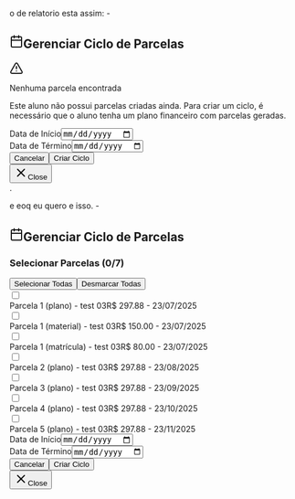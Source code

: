 o de relatorio esta assim:
-<div role="dialog" id="radix-:r4v2:" aria-describedby="radix-:r4v4:" aria-labelledby="radix-:r4v3:" data-state="open" class="fixed left-[50%] top-[50%] z-50 grid w-full max-w-lg translate-x-[-50%] translate-y-[-50%] gap-4 border bg-background p-6 shadow-lg duration-200 data-[state=open]:animate-in data-[state=closed]:animate-out data-[state=closed]:fade-out-0 data-[state=open]:fade-in-0 data-[state=closed]:zoom-out-95 data-[state=open]:zoom-in-95 data-[state=closed]:slide-out-to-left-1/2 data-[state=closed]:slide-out-to-top-[48%] data-[state=open]:slide-in-from-left-1/2 data-[state=open]:slide-in-from-top-[48%] sm:rounded-lg sm:max-w-[500px]" tabindex="-1" style="pointer-events: auto;"><div class="flex flex-col space-y-1.5 text-center sm:text-left"><h2 id="radix-:r4v3:" class="text-lg font-semibold leading-none tracking-tight flex items-center gap-2"><svg xmlns="http://www.w3.org/2000/svg" width="24" height="24" viewBox="0 0 24 24" fill="none" stroke="currentColor" stroke-width="2" stroke-linecap="round" stroke-linejoin="round" class="lucide lucide-calendar h-5 w-5"><path d="M8 2v4"></path><path d="M16 2v4"></path><rect width="18" height="18" x="3" y="4" rx="2"></rect><path d="M3 10h18"></path></svg>Gerenciar Ciclo de Parcelas</h2></div><div class="space-y-4"><div class="space-y-4"><div class="space-y-4"><div role="alert" class="relative w-full rounded-lg border p-4 [&amp;&gt;svg~*]:pl-7 [&amp;&gt;svg+div]:translate-y-[-3px] [&amp;&gt;svg]:absolute [&amp;&gt;svg]:left-4 [&amp;&gt;svg]:top-4 [&amp;&gt;svg]:text-foreground text-foreground border-amber-200 bg-amber-50"><svg xmlns="http://www.w3.org/2000/svg" width="24" height="24" viewBox="0 0 24 24" fill="none" stroke="currentColor" stroke-width="2" stroke-linecap="round" stroke-linejoin="round" class="lucide lucide-triangle-alert h-4 w-4 text-amber-600"><path d="m21.73 18-8-14a2 2 0 0 0-3.48 0l-8 14A2 2 0 0 0 4 21h16a2 2 0 0 0 1.73-3"></path><path d="M12 9v4"></path><path d="M12 17h.01"></path></svg><div class="text-sm [&amp;_p]:leading-relaxed text-amber-800"><p class="font-medium">Nenhuma parcela encontrada</p><p class="text-sm mt-1">Este aluno não possui parcelas criadas ainda. Para criar um ciclo, é necessário que o aluno tenha um plano financeiro com parcelas geradas.</p></div></div></div><div class="space-y-4"><div class="grid grid-cols-2 gap-4"><div class="space-y-2"><label class="text-sm font-medium leading-none peer-disabled:cursor-not-allowed peer-disabled:opacity-70" for="inicio_ciclo">Data de Início</label><input type="date" class="flex h-10 w-full rounded-md border border-input bg-background px-3 py-2 text-base ring-offset-background file:border-0 file:bg-transparent file:text-sm file:font-medium file:text-foreground placeholder:text-muted-foreground focus-visible:outline-none focus-visible:ring-2 focus-visible:ring-ring focus-visible:ring-offset-2 disabled:cursor-not-allowed disabled:opacity-50 md:text-sm" id="inicio_ciclo" value=""></div><div class="space-y-2"><label class="text-sm font-medium leading-none peer-disabled:cursor-not-allowed peer-disabled:opacity-70" for="final_ciclo">Data de Término</label><input type="date" class="flex h-10 w-full rounded-md border border-input bg-background px-3 py-2 text-base ring-offset-background file:border-0 file:bg-transparent file:text-sm file:font-medium file:text-foreground placeholder:text-muted-foreground focus-visible:outline-none focus-visible:ring-2 focus-visible:ring-ring focus-visible:ring-offset-2 disabled:cursor-not-allowed disabled:opacity-50 md:text-sm" id="final_ciclo" value=""></div></div><div class="flex justify-end gap-2"><button class="inline-flex items-center justify-center gap-2 whitespace-nowrap rounded-md text-sm font-medium ring-offset-background transition-colors focus-visible:outline-none focus-visible:ring-2 focus-visible:ring-ring focus-visible:ring-offset-2 disabled:pointer-events-none disabled:opacity-50 [&amp;_svg]:pointer-events-none [&amp;_svg]:size-4 [&amp;_svg]:shrink-0 border border-input bg-background hover:bg-accent hover:text-accent-foreground h-10 px-4 py-2">Cancelar</button><button class="inline-flex items-center justify-center gap-2 whitespace-nowrap rounded-md text-sm font-medium ring-offset-background transition-colors focus-visible:outline-none focus-visible:ring-2 focus-visible:ring-ring focus-visible:ring-offset-2 disabled:pointer-events-none disabled:opacity-50 [&amp;_svg]:pointer-events-none [&amp;_svg]:size-4 [&amp;_svg]:shrink-0 text-primary-foreground h-10 px-4 py-2 bg-blue-600 hover:bg-blue-700">Criar Ciclo</button></div></div></div></div><button type="button" class="absolute right-4 top-4 rounded-sm opacity-70 ring-offset-background transition-opacity hover:opacity-100 focus:outline-none focus:ring-2 focus:ring-ring focus:ring-offset-2 disabled:pointer-events-none data-[state=open]:bg-accent data-[state=open]:text-muted-foreground"><svg xmlns="http://www.w3.org/2000/svg" width="24" height="24" viewBox="0 0 24 24" fill="none" stroke="currentColor" stroke-width="2" stroke-linecap="round" stroke-linejoin="round" class="lucide lucide-x h-4 w-4"><path d="M18 6 6 18"></path><path d="m6 6 12 12"></path></svg><span class="sr-only">Close</span></button></div>.

e eoq eu quero e isso.
-<div role="dialog" id="radix-:r535:" aria-describedby="radix-:r537:" aria-labelledby="radix-:r536:" data-state="open" class="fixed left-[50%] top-[50%] z-50 grid w-full max-w-lg translate-x-[-50%] translate-y-[-50%] gap-4 border bg-background p-6 shadow-lg duration-200 data-[state=open]:animate-in data-[state=closed]:animate-out data-[state=closed]:fade-out-0 data-[state=open]:fade-in-0 data-[state=closed]:zoom-out-95 data-[state=open]:zoom-in-95 data-[state=closed]:slide-out-to-left-1/2 data-[state=closed]:slide-out-to-top-[48%] data-[state=open]:slide-in-from-left-1/2 data-[state=open]:slide-in-from-top-[48%] sm:rounded-lg sm:max-w-[500px]" tabindex="-1" style="pointer-events: auto;"><div class="flex flex-col space-y-1.5 text-center sm:text-left"><h2 id="radix-:r536:" class="text-lg font-semibold leading-none tracking-tight flex items-center gap-2"><svg xmlns="http://www.w3.org/2000/svg" width="24" height="24" viewBox="0 0 24 24" fill="none" stroke="currentColor" stroke-width="2" stroke-linecap="round" stroke-linejoin="round" class="lucide lucide-calendar h-5 w-5"><path d="M8 2v4"></path><path d="M16 2v4"></path><rect width="18" height="18" x="3" y="4" rx="2"></rect><path d="M3 10h18"></path></svg>Gerenciar Ciclo de Parcelas</h2></div><div class="space-y-4"><div class="space-y-4"><div class="space-y-4"><div class="border rounded-lg p-4"><div class="flex items-center justify-between mb-3"><h3 class="text-sm font-medium">Selecionar Parcelas (0/7)</h3><div class="flex gap-2"><button class="inline-flex items-center justify-center gap-2 whitespace-nowrap text-sm font-medium ring-offset-background transition-colors focus-visible:outline-none focus-visible:ring-2 focus-visible:ring-ring focus-visible:ring-offset-2 disabled:pointer-events-none disabled:opacity-50 [&amp;_svg]:pointer-events-none [&amp;_svg]:size-4 [&amp;_svg]:shrink-0 border border-input bg-background hover:bg-accent hover:text-accent-foreground h-9 rounded-md px-3">Selecionar Todas</button><button class="inline-flex items-center justify-center gap-2 whitespace-nowrap text-sm font-medium ring-offset-background transition-colors focus-visible:outline-none focus-visible:ring-2 focus-visible:ring-ring focus-visible:ring-offset-2 disabled:pointer-events-none disabled:opacity-50 [&amp;_svg]:pointer-events-none [&amp;_svg]:size-4 [&amp;_svg]:shrink-0 border border-input bg-background hover:bg-accent hover:text-accent-foreground h-9 rounded-md px-3">Desmarcar Todas</button></div></div><div class="max-h-48 overflow-y-auto space-y-2"><div class="flex items-center space-x-3 p-2 hover:bg-gray-50 rounded"><input type="checkbox" id="parcela-1602" class="h-4 w-4 text-blue-600 focus:ring-blue-500 border-gray-300 rounded"><label for="parcela-1602" class="flex-1 text-sm cursor-pointer"><div class="flex justify-between items-center"><span>Parcela 1 (plano) - test 03</span><span class="text-gray-500">R$ 297.88 - 23/07/2025</span></div></label></div><div class="flex items-center space-x-3 p-2 hover:bg-gray-50 rounded"><input type="checkbox" id="parcela-1607" class="h-4 w-4 text-blue-600 focus:ring-blue-500 border-gray-300 rounded"><label for="parcela-1607" class="flex-1 text-sm cursor-pointer"><div class="flex justify-between items-center"><span>Parcela 1 (material) - test 03</span><span class="text-gray-500">R$ 150.00 - 23/07/2025</span></div></label></div><div class="flex items-center space-x-3 p-2 hover:bg-gray-50 rounded"><input type="checkbox" id="parcela-1608" class="h-4 w-4 text-blue-600 focus:ring-blue-500 border-gray-300 rounded"><label for="parcela-1608" class="flex-1 text-sm cursor-pointer"><div class="flex justify-between items-center"><span>Parcela 1 (matrícula) - test 03</span><span class="text-gray-500">R$ 80.00 - 23/07/2025</span></div></label></div><div class="flex items-center space-x-3 p-2 hover:bg-gray-50 rounded"><input type="checkbox" id="parcela-1603" class="h-4 w-4 text-blue-600 focus:ring-blue-500 border-gray-300 rounded"><label for="parcela-1603" class="flex-1 text-sm cursor-pointer"><div class="flex justify-between items-center"><span>Parcela 2 (plano) - test 03</span><span class="text-gray-500">R$ 297.88 - 23/08/2025</span></div></label></div><div class="flex items-center space-x-3 p-2 hover:bg-gray-50 rounded"><input type="checkbox" id="parcela-1604" class="h-4 w-4 text-blue-600 focus:ring-blue-500 border-gray-300 rounded"><label for="parcela-1604" class="flex-1 text-sm cursor-pointer"><div class="flex justify-between items-center"><span>Parcela 3 (plano) - test 03</span><span class="text-gray-500">R$ 297.88 - 23/09/2025</span></div></label></div><div class="flex items-center space-x-3 p-2 hover:bg-gray-50 rounded"><input type="checkbox" id="parcela-1605" class="h-4 w-4 text-blue-600 focus:ring-blue-500 border-gray-300 rounded"><label for="parcela-1605" class="flex-1 text-sm cursor-pointer"><div class="flex justify-between items-center"><span>Parcela 4 (plano) - test 03</span><span class="text-gray-500">R$ 297.88 - 23/10/2025</span></div></label></div><div class="flex items-center space-x-3 p-2 hover:bg-gray-50 rounded"><input type="checkbox" id="parcela-1606" class="h-4 w-4 text-blue-600 focus:ring-blue-500 border-gray-300 rounded"><label for="parcela-1606" class="flex-1 text-sm cursor-pointer"><div class="flex justify-between items-center"><span>Parcela 5 (plano) - test 03</span><span class="text-gray-500">R$ 297.88 - 23/11/2025</span></div></label></div></div></div></div><div class="space-y-4"><div class="grid grid-cols-2 gap-4"><div class="space-y-2"><label class="text-sm font-medium leading-none peer-disabled:cursor-not-allowed peer-disabled:opacity-70" for="inicio_ciclo">Data de Início</label><input type="date" class="flex h-10 w-full rounded-md border border-input bg-background px-3 py-2 text-base ring-offset-background file:border-0 file:bg-transparent file:text-sm file:font-medium file:text-foreground placeholder:text-muted-foreground focus-visible:outline-none focus-visible:ring-2 focus-visible:ring-ring focus-visible:ring-offset-2 disabled:cursor-not-allowed disabled:opacity-50 md:text-sm" id="inicio_ciclo" value=""></div><div class="space-y-2"><label class="text-sm font-medium leading-none peer-disabled:cursor-not-allowed peer-disabled:opacity-70" for="final_ciclo">Data de Término</label><input type="date" class="flex h-10 w-full rounded-md border border-input bg-background px-3 py-2 text-base ring-offset-background file:border-0 file:bg-transparent file:text-sm file:font-medium file:text-foreground placeholder:text-muted-foreground focus-visible:outline-none focus-visible:ring-2 focus-visible:ring-ring focus-visible:ring-offset-2 disabled:cursor-not-allowed disabled:opacity-50 md:text-sm" id="final_ciclo" value=""></div></div><div class="flex justify-end gap-2"><button class="inline-flex items-center justify-center gap-2 whitespace-nowrap rounded-md text-sm font-medium ring-offset-background transition-colors focus-visible:outline-none focus-visible:ring-2 focus-visible:ring-ring focus-visible:ring-offset-2 disabled:pointer-events-none disabled:opacity-50 [&amp;_svg]:pointer-events-none [&amp;_svg]:size-4 [&amp;_svg]:shrink-0 border border-input bg-background hover:bg-accent hover:text-accent-foreground h-10 px-4 py-2">Cancelar</button><button class="inline-flex items-center justify-center gap-2 whitespace-nowrap rounded-md text-sm font-medium ring-offset-background transition-colors focus-visible:outline-none focus-visible:ring-2 focus-visible:ring-ring focus-visible:ring-offset-2 disabled:pointer-events-none disabled:opacity-50 [&amp;_svg]:pointer-events-none [&amp;_svg]:size-4 [&amp;_svg]:shrink-0 text-primary-foreground h-10 px-4 py-2 bg-blue-600 hover:bg-blue-700">Criar Ciclo</button></div></div></div></div><button type="button" class="absolute right-4 top-4 rounded-sm opacity-70 ring-offset-background transition-opacity hover:opacity-100 focus:outline-none focus:ring-2 focus:ring-ring focus:ring-offset-2 disabled:pointer-events-none data-[state=open]:bg-accent data-[state=open]:text-muted-foreground"><svg xmlns="http://www.w3.org/2000/svg" width="24" height="24" viewBox="0 0 24 24" fill="none" stroke="currentColor" stroke-width="2" stroke-linecap="round" stroke-linejoin="round" class="lucide lucide-x h-4 w-4"><path d="M18 6 6 18"></path><path d="m6 6 12 12"></path></svg><span class="sr-only">Close</span></button></div>